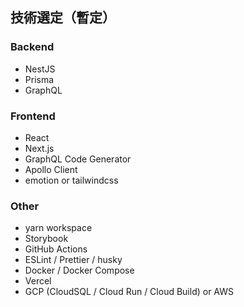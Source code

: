 ## 技術選定（暫定）

### Backend

- NestJS
- Prisma
- GraphQL

### Frontend

- React
- Next.js
- GraphQL Code Generator
- Apollo Client
- emotion or tailwindcss

### Other

- yarn workspace
- Storybook
- GitHub Actions
- ESLint / Prettier / husky
- Docker / Docker Compose
- Vercel
- GCP (CloudSQL / Cloud Run / Cloud Build) or AWS
